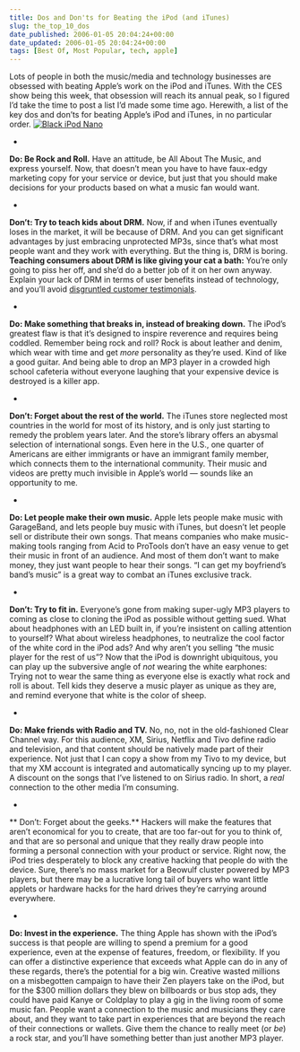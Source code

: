 ```yaml
---
title: Dos and Don'ts for Beating the iPod (and iTunes)
slug: the_top_10_dos
date_published: 2006-01-05 20:04:24+00:00
date_updated: 2006-01-05 20:04:24+00:00
tags: [Best Of, Most Popular, tech, apple]
---
```


Lots of people in both the music/media and technology businesses are obsessed with beating Apple’s work on the iPod and iTunes. With the CES show being this week, that obsession will reach its annual peak, so I figured I’d take the time to post a list I’d made some time ago. Herewith, a list of the key dos and don’ts for beating Apple’s iPod and iTunes, in no particular order.
[![Black iPod Nano](/images/ipod-nano-black.jpg)](http://www.amazon.com/gp/product/B000EPHP4U?ie=UTF8&amp;tag=2020-20&amp;linkCode=as2&amp;camp=1789&amp;creative=9325&amp;creativeASIN=B000EPHP4U)

- 
**Do: Be Rock and Roll.** Have an attitude, be All About The Music, and express yourself. Now, that doesn’t mean you have to have faux-edgy marketing copy for your service or device, but just that you should make decisions for your products based on what a music fan would want.

- 
**Don’t: Try to teach kids about DRM.** Now, if and when iTunes eventually loses in the market, it will be because of DRM. And you can get significant advantages by just embracing unprotected MP3s, since that’s what most people want and they work with everything. But the thing is, DRM is boring. **Teaching consumers about DRM is like giving your cat a bath:** You’re only going to piss her off, and she’d do a better job of it on her own anyway. Explain your lack of DRM in terms of user benefits instead of technology, and you’ll avoid [disgruntled customer testimonials](http://www.majordojo.com/2006/01/increasingly_di.php).

- 
**Do: Make something that breaks in, instead of breaking down.** The iPod’s greatest flaw is that it’s designed to inspire reverence and requires being coddled. Remember being rock and roll? Rock is about leather and denim, which wear with time and get *more* personality as they’re used. Kind of like a good guitar. And being able to drop an MP3 player in a crowded high school cafeteria without everyone laughing that your expensive device is destroyed is a killer app.

- 
**Don’t: Forget about the rest of the world.** The iTunes store neglected most countries in the world for most of its history, and is only just starting to remedy the problem years later. And the store’s library offers an abysmal selection of international songs. Even here in the U.S., one quarter of Americans are either immigrants or have an immigrant family member, which connects them to the international community. Their music and videos are pretty much invisible in Apple’s world — sounds like an opportunity to me.

- 
**Do: Let people make their own music.** Apple lets people make music with GarageBand, and lets people buy music with iTunes, but doesn’t let people sell or distribute their own songs. That means companies who make music-making tools ranging from Acid to ProTools don’t have an easy venue to get their music in front of an audience. And most of them don’t want to make money, they just want people to hear their songs. “I can get my boyfriend’s band’s music” is a great way to combat an iTunes exclusive track.

- 
**Don’t: Try to fit in.** Everyone’s gone from making super-ugly MP3 players to coming as close to cloning the iPod as possible without getting sued. What about headphones with an LED built in, if you’re insistent on calling attention to yourself? What about wireless headphones, to neutralize the cool factor of the white cord in the iPod ads? And why aren’t you selling “the music player for the rest of us”? Now that the iPod is downright ubiquitous, you can play up the subversive angle of *not* wearing the white earphones: Trying not to wear the same thing as everyone else is exactly what rock and roll is about. Tell kids they deserve a music player as unique as they are, and remind everyone that white is the color of sheep.

- 
**Do: Make friends with Radio and TV.** No, no, not in the old-fashioned Clear Channel way. For this audience, XM, Sirius, Netflix and Tivo define radio and television, and that content should be natively made part of their experience. Not just that I can copy a show from my Tivo to my device, but that my XM account is integrated and automatically syncing up to my player. A discount on the songs that I’ve listened to on Sirius radio. In short, a *real* connection to the other media I’m consuming.

- 
** Don’t: Forget about the geeks.** Hackers will make the features that aren’t economical for you to create, that are too far-out for you to think of, and that are so personal and unique that they really draw people into forming a personal connection with your product or service. Right now, the iPod tries desperately to block any creative hacking that people do with the device. Sure, there’s no mass market for a Beowulf cluster powered by MP3 players, but there may be a lucrative long tail of buyers who want little applets or hardware hacks for the hard drives they’re carrying around everywhere.

- 
**Do: Invest in the experience.** The thing Apple has shown with the iPod’s success is that people are willing to spend a premium for a good experience, even at the expense of features, freedom, or flexibility. If you can offer a distinctive experience that exceeds what Apple can do in any of these regards, there’s the potential for a big win. Creative wasted millions on a misbegotten campaign to have their Zen players take on the iPod, but for the $300 million dollars they blew on billboards or bus stop ads, they could have paid Kanye or Coldplay to play a gig in the living room of some music fan. People want a connection to the music and musicians they care about, and they want to take part in experiences that are beyond the reach of their connections or wallets. Give them the chance to really meet (or *be*) a rock star, and you’ll have something better than just another MP3 player.
